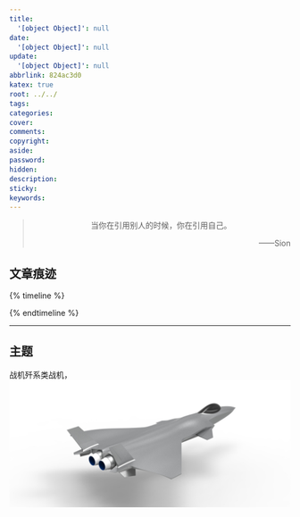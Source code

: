 ```yaml
---
title:
  '[object Object]': null
date:
  '[object Object]': null
update:
  '[object Object]': null
abbrlink: 824ac3d0
katex: true
root: ../../
tags:
categories:
cover:
comments:
copyright:
aside:
password:
hidden:
description:
sticky:
keywords:
---
```


> <center>当你在引用别人的时候，你在引用自己。</center>
> <p align="right">——Sion</p>
## 文章痕迹
{% timeline %}
<!-- timeline 2023-02-22-->
<!-- endtimeline -->
{% endtimeline %}

-----


## 主题
战机歼系类战机，
![歼二十模型](../../images/20230102/untitled.141.jpg)

